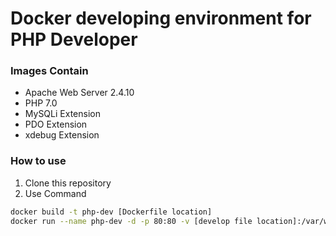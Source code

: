 # Docker developing environment for PHP Developer
### Images Contain
- Apache Web Server 2.4.10
- PHP 7.0
- MySQLi Extension
- PDO Extension
- xdebug Extension

### How to use
1. Clone this repository
2. Use Command
```bash
docker build -t php-dev [Dockerfile location]
docker run --name php-dev -d -p 80:80 -v [develop file location]:/var/www/html/ php-dev:latest
```
